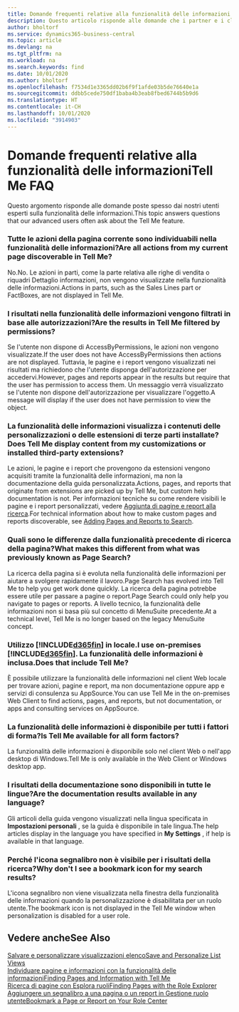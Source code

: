 ```yaml
---
title: Domande frequenti relative alla funzionalità delle informazioni | Documenti Microsoft
description: Questo articolo risponde alle domande che i partner e i clienti spesso chiedono sulla nuova funzionalità delle informazioni.
author: bholtorf
ms.service: dynamics365-business-central
ms.topic: article
ms.devlang: na
ms.tgt_pltfrm: na
ms.workload: na
ms.search.keywords: find
ms.date: 10/01/2020
ms.author: bholtorf
ms.openlocfilehash: f7534d1e3365dd02b6f9f1afde03b5de76640e1a
ms.sourcegitcommit: ddbb5cede750df1baba4b3eab8fbed6744b5b9d6
ms.translationtype: HT
ms.contentlocale: it-CH
ms.lasthandoff: 10/01/2020
ms.locfileid: "3914903"
---
```

# <a name="tell-me-faq"></a><span data-ttu-id="7f895-103">Domande frequenti relative alla funzionalità delle informazioni</span><span class="sxs-lookup"><span data-stu-id="7f895-103">Tell Me FAQ</span></span>
<span data-ttu-id="7f895-104">Questo argomento risponde alle domande poste spesso dai nostri utenti esperti sulla funzionalità delle informazioni.</span><span class="sxs-lookup"><span data-stu-id="7f895-104">This topic answers questions that our advanced users often ask about the Tell Me feature.</span></span>

### <a name="are-all-actions-from-my-current-page-discoverable-in-tell-me"></a><span data-ttu-id="7f895-105">Tutte le azioni della pagina corrente sono individuabili nella funzionalità delle informazioni?</span><span class="sxs-lookup"><span data-stu-id="7f895-105">Are all actions from my current page discoverable in Tell Me?</span></span>
<span data-ttu-id="7f895-106">No.</span><span class="sxs-lookup"><span data-stu-id="7f895-106">No.</span></span> <span data-ttu-id="7f895-107">Le azioni in parti, come la parte relativa alle righe di vendita o riquadri Dettaglio informazioni, non vengono visualizzate nella funzionalità delle informazioni.</span><span class="sxs-lookup"><span data-stu-id="7f895-107">Actions in parts, such as the Sales Lines part or FactBoxes, are not displayed in Tell Me.</span></span>

### <a name="are-the-results-in-tell-me-filtered-by-permissions"></a><span data-ttu-id="7f895-108">I risultati nella funzionalità delle informazioni vengono filtrati in base alle autorizzazioni?</span><span class="sxs-lookup"><span data-stu-id="7f895-108">Are the results in Tell Me filtered by permissions?</span></span>
<span data-ttu-id="7f895-109">Se l'utente non dispone di AccessByPermissions, le azioni non vengono visualizzate.</span><span class="sxs-lookup"><span data-stu-id="7f895-109">If the user does not have AccessByPermissions then actions are not displayed.</span></span> <span data-ttu-id="7f895-110">Tuttavia, le pagine e i report vengono visualizzati nei risultati ma richiedono che l'utente disponga dell'autorizzazione per accedervi.</span><span class="sxs-lookup"><span data-stu-id="7f895-110">However, pages and reports appear in the results but require that the user has permission to access them.</span></span> <span data-ttu-id="7f895-111">Un messaggio verrà visualizzato se l'utente non dispone dell'autorizzazione per visualizzare l'oggetto.</span><span class="sxs-lookup"><span data-stu-id="7f895-111">A message will display if the user does not have permission to view the object.</span></span>

### <a name="does-tell-me-display-content-from-my-customizations-or-installed-third-party-extensions"></a><span data-ttu-id="7f895-112">La funzionalità delle informazioni visualizza i contenuti delle personalizzazioni o delle estensioni di terze parti installate?</span><span class="sxs-lookup"><span data-stu-id="7f895-112">Does Tell Me display content from my customizations or installed third-party extensions?</span></span>
<span data-ttu-id="7f895-113">Le azioni, le pagine e i report che provengono da estensioni vengono acquisiti tramite la funzionalità delle informazioni, ma non la documentazione della guida personalizzata.</span><span class="sxs-lookup"><span data-stu-id="7f895-113">Actions, pages, and reports that originate from extensions are picked up by Tell Me, but custom help documentation is not.</span></span> <span data-ttu-id="7f895-114">Per informazioni tecniche su come rendere visibili le pagine e i report personalizzati, vedere [Aggiunta di pagine e report alla ricerca](/dynamics365/business-central/dev-itpro/developer/devenv-al-menusuite-functionality).</span><span class="sxs-lookup"><span data-stu-id="7f895-114">For technical information about how to make custom pages and reports discoverable, see [Adding Pages and Reports to Search](/dynamics365/business-central/dev-itpro/developer/devenv-al-menusuite-functionality).</span></span>

### <a name="what-makes-this-different-from-what-was-previously-known-as-page-search"></a><span data-ttu-id="7f895-115">Quali sono le differenze dalla funzionalità precedente di ricerca della pagina?</span><span class="sxs-lookup"><span data-stu-id="7f895-115">What makes this different from what was previously known as Page Search?</span></span>
<span data-ttu-id="7f895-116">La ricerca della pagina si è evoluta nella funzionalità delle informazioni per aiutare a svolgere rapidamente il lavoro.</span><span class="sxs-lookup"><span data-stu-id="7f895-116">Page Search has evolved into Tell Me to help you get work done quickly.</span></span> <span data-ttu-id="7f895-117">La ricerca della pagina potrebbe essere utile per passare a pagine o report.</span><span class="sxs-lookup"><span data-stu-id="7f895-117">Page Search could only help you navigate to pages or reports.</span></span> <span data-ttu-id="7f895-118">A livello tecnico, la funzionalità delle informazioni non si basa più sul concetto di MenuSuite precedente.</span><span class="sxs-lookup"><span data-stu-id="7f895-118">At a technical level, Tell Me is no longer based on the legacy MenuSuite concept.</span></span>

### <a name="i-use-on-premises-d365fin-does-that-include-tell-me"></a><span data-ttu-id="7f895-119">Utilizzo [!INCLUDE[d365fin](includes/d365fin_md.md)] in locale.</span><span class="sxs-lookup"><span data-stu-id="7f895-119">I use on-premises [!INCLUDE[d365fin](includes/d365fin_md.md)].</span></span> <span data-ttu-id="7f895-120">La funzionalità delle informazioni è inclusa.</span><span class="sxs-lookup"><span data-stu-id="7f895-120">Does that include Tell Me?</span></span>
<span data-ttu-id="7f895-121">È possibile utilizzare la funzionalità delle informazioni nel client Web locale per trovare azioni, pagine e report, ma non documentazione oppure app e servizi di consulenza su AppSource.</span><span class="sxs-lookup"><span data-stu-id="7f895-121">You can use Tell Me in the on-premises Web Client to find actions, pages, and reports, but not documentation, or apps and consulting services on AppSource.</span></span>

### <a name="is-tell-me-available-for-all-form-factors"></a><span data-ttu-id="7f895-122">La funzionalità delle informazioni è disponibile per tutti i fattori di forma?</span><span class="sxs-lookup"><span data-stu-id="7f895-122">Is Tell Me available for all form factors?</span></span>
<span data-ttu-id="7f895-123">La funzionalità delle informazioni è disponibile solo nel client Web o nell'app desktop di Windows.</span><span class="sxs-lookup"><span data-stu-id="7f895-123">Tell Me is only available in the Web Client or Windows desktop app.</span></span>

### <a name="are-the-documentation-results-available-in-any-language"></a><span data-ttu-id="7f895-124">I risultati della documentazione sono disponibili in tutte le lingue?</span><span class="sxs-lookup"><span data-stu-id="7f895-124">Are the documentation results available in any language?</span></span>
<span data-ttu-id="7f895-125">Gli articoli della guida vengono visualizzati nella lingua specificata in **Impostazioni personali** , se la guida è disponibile in tale lingua.</span><span class="sxs-lookup"><span data-stu-id="7f895-125">The help articles display in the language you have specified in **My Settings** , if help is available in that language.</span></span>

### <a name="why-dont-i-see-a-bookmark-icon-for-my-search-results"></a><span data-ttu-id="7f895-126">Perché l'icona segnalibro non è visibile per i risultati della ricerca?</span><span class="sxs-lookup"><span data-stu-id="7f895-126">Why don't I see a bookmark icon for my search results?</span></span>
<span data-ttu-id="7f895-127">L'icona segnalibro non viene visualizzata nella finestra della funzionalità delle informazioni quando la personalizzazione è disabilitata per un ruolo utente.</span><span class="sxs-lookup"><span data-stu-id="7f895-127">The bookmark icon is not displayed in the Tell Me window when personalization is disabled for a user role.</span></span>


## <a name="see-also"></a><span data-ttu-id="7f895-128">Vedere anche</span><span class="sxs-lookup"><span data-stu-id="7f895-128">See Also</span></span>  
[<span data-ttu-id="7f895-129">Salvare e personalizzare visualizzazioni elenco</span><span class="sxs-lookup"><span data-stu-id="7f895-129">Save and Personalize List Views</span></span>](ui-views.md)  
[<span data-ttu-id="7f895-130">Individuare pagine e informazioni con la funzionalità delle informazioni</span><span class="sxs-lookup"><span data-stu-id="7f895-130">Finding Pages and Information with Tell Me</span></span>](ui-search.md)  
[<span data-ttu-id="7f895-131">Ricerca di pagine con Esplora ruoli</span><span class="sxs-lookup"><span data-stu-id="7f895-131">Finding Pages with the Role Explorer</span></span>](ui-role-explorer.md)  
[<span data-ttu-id="7f895-132">Aggiungere un segnalibro a una pagina o un report in Gestione ruolo utente</span><span class="sxs-lookup"><span data-stu-id="7f895-132">Bookmark a Page or Report on Your Role Center</span></span>](ui-bookmarks.md)
